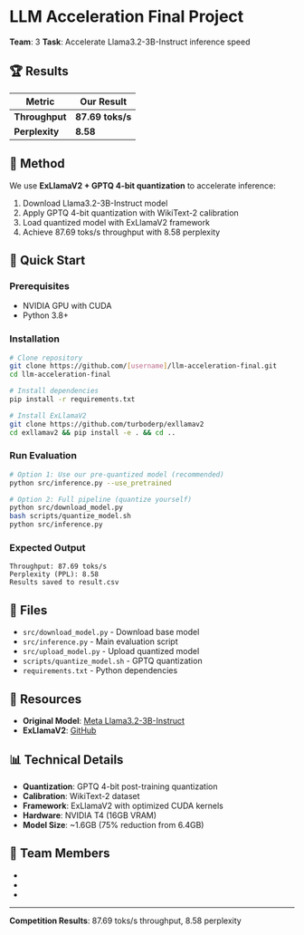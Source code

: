 

# LLM Acceleration Final Project

**Team**: 3
**Task**: Accelerate Llama3.2-3B-Instruct inference speed

## 🏆 Results

| Metric | Our Result |
|--------|------------|
| **Throughput** | **87.69 toks/s** |
| **Perplexity** | **8.58** | ≤ 11.5 (required) |

## 🎯 Method

We use **ExLlamaV2 + GPTQ 4-bit quantization** to accelerate inference:

1. Download Llama3.2-3B-Instruct model
2. Apply GPTQ 4-bit quantization with WikiText-2 calibration  
3. Load quantized model with ExLlamaV2 framework
4. Achieve 87.69 toks/s throughput with 8.58 perplexity

## 🚀 Quick Start

### Prerequisites
- NVIDIA GPU with CUDA
- Python 3.8+

### Installation
```bash
# Clone repository
git clone https://github.com/[username]/llm-acceleration-final.git
cd llm-acceleration-final

# Install dependencies
pip install -r requirements.txt

# Install ExLlamaV2
git clone https://github.com/turboderp/exllamav2
cd exllamav2 && pip install -e . && cd ..
```

### Run Evaluation
```bash
# Option 1: Use our pre-quantized model (recommended)
python src/inference.py --use_pretrained

# Option 2: Full pipeline (quantize yourself)
python src/download_model.py
bash scripts/quantize_model.sh
python src/inference.py
```

### Expected Output
```
Throughput: 87.69 toks/s
Perplexity (PPL): 8.58
Results saved to result.csv
```

## 📁 Files

- `src/download_model.py` - Download base model
- `src/inference.py` - Main evaluation script  
- `src/upload_model.py` - Upload quantized model
- `scripts/quantize_model.sh` - GPTQ quantization
- `requirements.txt` - Python dependencies

## 🔗 Resources

- **Original Model**: [Meta Llama3.2-3B-Instruct](https://huggingface.co/meta-llama/Llama-3.2-3B-Instruct)
- **ExLlamaV2**: [GitHub](https://github.com/turboderp/exllamav2)

## 📊 Technical Details

- **Quantization**: GPTQ 4-bit post-training quantization
- **Calibration**: WikiText-2 dataset
- **Framework**: ExLlamaV2 with optimized CUDA kernels
- **Hardware**: NVIDIA T4 (16GB VRAM)
- **Model Size**: ~1.6GB (75% reduction from 6.4GB)

## 👥 Team Members

- [成員1姓名]: [負責工作，例如：模型量化]
- [成員2姓名]: [負責工作，例如：效能優化]  
- [成員3姓名]: [負責工作，例如：文檔撰寫]

---

**Competition Results**: 87.69 toks/s throughput, 8.58 perplexity  

